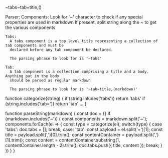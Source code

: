 ~tabs~tab=title,()

Parser:
Components:
Look for '~' character to check if any special properties are used in markdown
If present, split string along the ~ to get the various components

    Tabs:
      A tabs component is a top level title representing a collection of tab components and must be
      declared before any tab component be declared.

      The parsing phrase to look for is '~tabs'

    Tab:
      A tab component is a collection comprising a title and a body. Anything put in the body
      should be parsed as regular markdown

      The parsing phrase to look for is '~tab=title,(markdown)'


function categorize(string) {
if (string.inludes('tabs')) return 'tabs'
if (string.includes('tab=')) return 'tab'
...
}

function parseString(markdown) {
const doc = {}
if (markdown.includes('~')) {
const components = markdown.split('~');
components.forEach(el => {
const type = categorize(el);
switch(type) {
case 'tabs':
doc.tabs = [];
break;
case: 'tab':
const payload = el.split('=')[1];
const title = payload.split(',')[0].trim();
const contentContainer = payload.split(',')[1].trim();
const content = contentContainer.substring(1, contentContainer.length - 2).trim();
doc.tabs.push({ title, content });
break;
}
})
}
}
